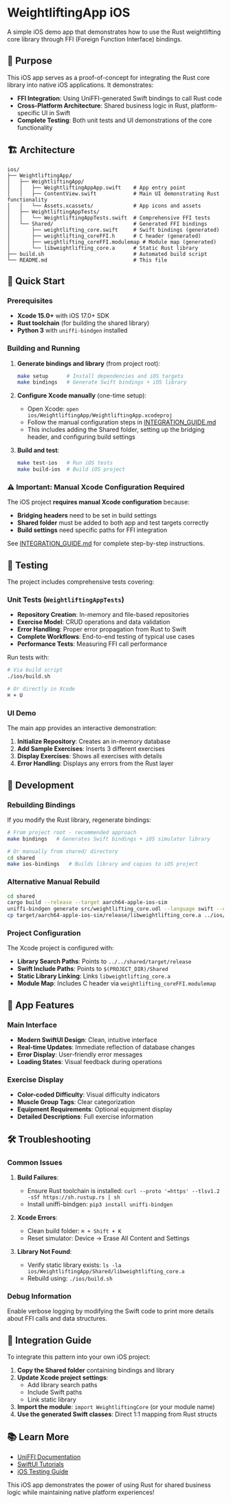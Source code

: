 # WeightliftingApp iOS

A simple iOS demo app that demonstrates how to use the Rust weightlifting core library through FFI (Foreign Function Interface) bindings.

## 🎯 Purpose

This iOS app serves as a proof-of-concept for integrating the Rust core library into native iOS applications. It demonstrates:

- **FFI Integration**: Using UniFFI-generated Swift bindings to call Rust code
- **Cross-Platform Architecture**: Shared business logic in Rust, platform-specific UI in Swift
- **Complete Testing**: Both unit tests and UI demonstrations of the core functionality

## 🏗️ Architecture

```
ios/
├── WeightliftingApp/
│   ├── WeightliftingApp/
│   │   ├── WeightliftingAppApp.swift    # App entry point
│   │   ├── ContentView.swift            # Main UI demonstrating Rust functionality
│   │   └── Assets.xcassets/             # App icons and assets
│   ├── WeightliftingAppTests/
│   │   └── WeightliftingAppTests.swift  # Comprehensive FFI tests
│   └── Shared/                          # Generated FFI bindings
│       ├── weightlifting_core.swift     # Swift bindings (generated)
│       ├── weightlifting_coreFFI.h      # C header (generated)
│       ├── weightlifting_coreFFI.modulemap # Module map (generated)
│       └── libweightlifting_core.a      # Static Rust library
├── build.sh                             # Automated build script
└── README.md                            # This file
```

## 🚀 Quick Start

### Prerequisites

- **Xcode 15.0+** with iOS 17.0+ SDK
- **Rust toolchain** (for building the shared library)
- **Python 3** with `uniffi-bindgen` installed

### Building and Running

1. **Generate bindings and library** (from project root):
   ```bash
   make setup      # Install dependencies and iOS targets
   make bindings   # Generate Swift bindings + iOS library
   ```

2. **Configure Xcode manually** (one-time setup):
   - Open Xcode: `open ios/WeightliftingApp/WeightliftingApp.xcodeproj`
   - Follow the manual configuration steps in [INTEGRATION_GUIDE.md](INTEGRATION_GUIDE.md)
   - This includes adding the Shared folder, setting up the bridging header, and configuring build settings

3. **Build and test**:
   ```bash
   make test-ios   # Run iOS tests
   make build-ios  # Build iOS project
   ```

### ⚠️ Important: Manual Xcode Configuration Required

The iOS project **requires manual Xcode configuration** because:
- **Bridging headers** need to be set in build settings
- **Shared folder** must be added to both app and test targets correctly
- **Build settings** need specific paths for FFI integration

See [INTEGRATION_GUIDE.md](INTEGRATION_GUIDE.md) for complete step-by-step instructions.

## 🧪 Testing

The project includes comprehensive tests covering:

### Unit Tests (`WeightliftingAppTests`)

- **Repository Creation**: In-memory and file-based repositories
- **Exercise Model**: CRUD operations and data validation
- **Error Handling**: Proper error propagation from Rust to Swift
- **Complete Workflows**: End-to-end testing of typical use cases
- **Performance Tests**: Measuring FFI call performance

Run tests with:
```bash
# Via build script
./ios/build.sh

# Or directly in Xcode
⌘ + U
```

### UI Demo

The main app provides an interactive demonstration:

1. **Initialize Repository**: Creates an in-memory database
2. **Add Sample Exercises**: Inserts 3 different exercises
3. **Display Exercises**: Shows all exercises with details
4. **Error Handling**: Displays any errors from the Rust layer

## 🔧 Development

### Rebuilding Bindings

If you modify the Rust library, regenerate bindings:

```bash
# From project root - recommended approach
make bindings   # Generates Swift bindings + iOS simulator library

# Or manually from shared/ directory
cd shared
make ios-bindings   # Builds library and copies to iOS project
```

### Alternative Manual Rebuild
```bash
cd shared
cargo build --release --target aarch64-apple-ios-sim
uniffi-bindgen generate src/weightlifting_core.udl --language swift --out-dir ../ios/WeightliftingApp/Shared/
cp target/aarch64-apple-ios-sim/release/libweightlifting_core.a ../ios/WeightliftingApp/Shared/
```

### Project Configuration

The Xcode project is configured with:

- **Library Search Paths**: Points to `../../shared/target/release`
- **Swift Include Paths**: Points to `$(PROJECT_DIR)/Shared`
- **Static Library Linking**: Links `libweightlifting_core.a`
- **Module Map**: Includes C header via `weightlifting_coreFFI.modulemap`

## 📱 App Features

### Main Interface

- **Modern SwiftUI Design**: Clean, intuitive interface
- **Real-time Updates**: Immediate reflection of database changes
- **Error Display**: User-friendly error messages
- **Loading States**: Visual feedback during operations

### Exercise Display

- **Color-coded Difficulty**: Visual difficulty indicators
- **Muscle Group Tags**: Clear categorization
- **Equipment Requirements**: Optional equipment display
- **Detailed Descriptions**: Full exercise information

## 🛠️ Troubleshooting

### Common Issues

1. **Build Failures**:
   - Ensure Rust toolchain is installed: `curl --proto '=https' --tlsv1.2 -sSf https://sh.rustup.rs | sh`
   - Install uniffi-bindgen: `pip3 install uniffi-bindgen`

2. **Xcode Errors**:
   - Clean build folder: `⌘ + Shift + K`
   - Reset simulator: Device → Erase All Content and Settings

3. **Library Not Found**:
   - Verify static library exists: `ls -la ios/WeightliftingApp/Shared/libweightlifting_core.a`
   - Rebuild using: `./ios/build.sh`

### Debug Information

Enable verbose logging by modifying the Swift code to print more details about FFI calls and data structures.

## 🔗 Integration Guide

To integrate this pattern into your own iOS project:

1. **Copy the Shared folder** containing bindings and library
2. **Update Xcode project settings**:
   - Add library search paths
   - Include Swift paths
   - Link static library
3. **Import the module**: `import WeightliftingCore` (or your module name)
4. **Use the generated Swift classes**: Direct 1:1 mapping from Rust structs

## 📚 Learn More

- [UniFFI Documentation](https://mozilla.github.io/uniffi-rs/)
- [SwiftUI Tutorials](https://developer.apple.com/tutorials/swiftui/)
- [iOS Testing Guide](https://developer.apple.com/documentation/xctest/)

This iOS app demonstrates the power of using Rust for shared business logic while maintaining native platform experiences!